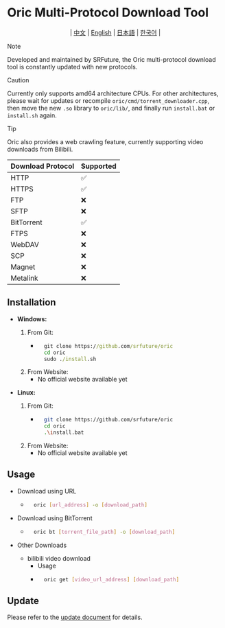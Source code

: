 # Oric Multi-Protocol Download Tool
<div align="center">

| [中文](../CN/README.md) | [English](../EN/README.md) | [日本語](../JA/README.md) | [한국어](../KO/README.md) |

</div>

> [!NOTE]
> Developed and maintained by SRFuture, the Oric multi-protocol download tool is constantly updated with new protocols.

> [!CAUTION]
> Currently only supports amd64 architecture CPUs. For other architectures, please wait for updates or recompile `oric/cmd/torrent_downloader.cpp`, then move the new `.so` library to `oric/lib/`, and finally run `install.bat` or `install.sh` again.

> [!TIP]
> Oric also provides a web crawling feature, currently supporting video downloads from Bilibili.

| Download Protocol | Supported |
|-------------------|-----------|
| HTTP              | ✅        |
| HTTPS             | ✅        |
| FTP               | ❌        |
| SFTP              | ❌        |
| BitTorrent        | ✅        |
| FTPS              | ❌        |
| WebDAV            | ❌        |
| SCP               | ❌        |
| Magnet            | ❌        |
| Metalink          | ❌        |

## Installation

- **Windows:**
    1. From Git:
        - ```cmd
            git clone https://github.com/srfuture/oric
            cd oric
            sudo ./install.sh
    2. From Website:
        - No official website available yet

- **Linux:**
    1. From Git:
        - ```bash
            git clone https://github.com/srfuture/oric
            cd oric
            .\install.bat
    2. From Website:
        - No official website available yet

## Usage

- Download using URL

    - ```bash
        oric [url_address] -o [download_path]
- Download using BitTorrent

    - ```bash
        oric bt [torrent_file_path] -o [download_path]
- Other Downloads
    - bilibili video download
        - Usage
        - ``` bash
            oric get [video_url_address] [download_path]
## Update

Please refer to the [update document](./update.log.md) for details.
